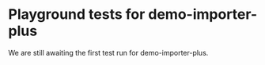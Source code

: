 # Playground tests for demo-importer-plus
We are still awaiting the first test run for demo-importer-plus.
